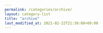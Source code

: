 ```yaml
---
permalink: /categories/archive/
layout: category-list
title: "archive"
last_modified_at: 2021-02-22T21:30:00+09:00
---
```


